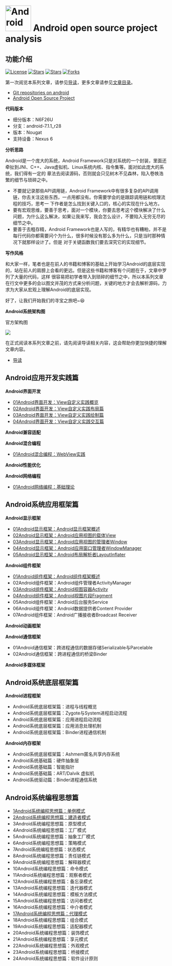 # <img src="https://github.com/guoxiaoxing/android-open-source-project-analysis/raw/master/art/logo.png" alt="Android open source project analysis" width="80" height="80" align="bottom"/> Android open source project analysis

## 功能介绍

[![License](https://img.shields.io/github/license/guoxiaoxing/android-open-source-project-analysis.svg)](https://jitpack.io/#guoxiaoxing/android-open-source-project-analysis) 
[![Stars](https://img.shields.io/github/stars/guoxiaoxing/android-open-source-project-analysis.svg)](https://jitpack.io/#guoxiaoxing/android-open-source-project-analysis) 
[![Stars](https://img.shields.io/github/forks/guoxiaoxing/android-open-source-project-analysis.svg)](https://jitpack.io/#guoxiaoxing/android-open-source-project-analysis) 
[![Forks](https://img.shields.io/github/issues/guoxiaoxing/android-open-source-project-analysis.svg)](https://jitpack.io/#guoxiaoxing/android-open-source-project-analysis) 

第一次阅览本系列文章，请参见[导读](https://github.com/guoxiaoxing/android-open-source-project-analysis/blob/master/doc/导读.md)，更多文章请参见[文章目录](https://github.com/guoxiaoxing/android-open-source-project-analysis/blob/master/README.md)。

- [Git repositories on android](https://android.googlesource.com/)
- [Android Open Source Project](https://source.android.com/)

**代码版本**

- 细分版本：N6F26U	
- 分支：android-7.1.1_r28	
- 版本：Nougat	
- 支持设备：Nexus 6

**分析思路**

Android是一个庞大的系统，Android Framework只是对系统的一个封装，里面还牵扯到JNI、C++、Java虚拟机、Linux系统内核、指令集等。面对如此庞大的系统，我们得有一定的
章法去阅读源码，否则就会只见树木不见森林，陷入卷帙浩繁的细节与琐碎之中。

- 不要就记录那些API调用链，Android Framework中有很多复杂的API调用链，你去关注这些东西，一点用都没有。你需要学会的是跟踪调用链和梳理流程的技巧，思考一
下作者是怎么找到关键入口的，核心的实现在什么地方。
- 要有宏观思维，要善于思考，面对一个模块，你要去思考这个模块解决了什么问题，为什么这么解决，如果让我来写，我会怎么设计，不要陷入无穷无尽的细节之中。
- 要善于去粗存精，Android Framework也是人写的，有精华也有糟粕，并不是每行代码你都需要问个为什么，很多时候没有那么多为什么，只是当时那种情况下就那样设计了。但是
对于关键函数我们要去深究它的实现细节。

**写作风格**

和大家一样，笔者也是在前人的书籍和博客的基础上开始学习Android的底层实现的，站在前人的肩膀上会看的更远。但是这些书籍和博客有个问题在于，文章中罗列了大量的代码，这样
很容易把初学者带入到琐碎的细节之中，所以本系列文章在行文中更多的会以图文并茂的方式来分析问题，关键的地方才会去解析源码，力求为大家从宏观上理解Android的底层实现。

好了，让我们开始我们的寻宝之旅吧~😆

**Android系统架构图**

官方架构图

<img src="https://github.com/guoxiaoxing/android-open-source-project-analysis/raw/master/art/aosp_structure.png"/>

在正式阅读本系列文章之前，请先阅读导读相关内容，这会帮助你更加快捷的理解文章内容。

- [导读](https://github.com/guoxiaoxing/android-open-source-project-analysis/blob/master/doc/导读.md)

## Android应用开发实践篇

**Android界面开发**

- [01Android界面开发：View自定义实践概览](https://github.com/guoxiaoxing/android-open-source-project-analysis/blob/master/doc/Android应用开发实践篇/Android界面开发/01Android界面开发：View自定义实践概览.md)
- [02Android界面开发：View自定义实践布局篇](https://github.com/guoxiaoxing/android-open-source-project-analysis/blob/master/doc/Android应用开发实践篇/Android界面开发/02Android界面开发：View自定义实践布局篇.md)
- [03Android界面开发：View自定义实践绘制篇](https://github.com/guoxiaoxing/android-open-source-project-analysis/blob/master/doc/Android应用开发实践篇/Android界面开发/03Android界面开发：View自定义实践绘制篇.md)
- [04Android界面开发：View自定义实践交互篇](https://github.com/guoxiaoxing/android-open-source-project-analysis/blob/master/doc/Android应用开发实践篇/Android界面开发/04Android界面开发：View自定义实践交互篇.md)

**Android兼容适配**

**Android混合编程**

- [01Android混合编程：WebView实践](https://github.com/guoxiaoxing/android-open-source-project-analysis/blob/master/doc/Android应用开发实践篇/Android混合编程/01Android混合编程：WebView实践.md)

**Android性能优化**

**Android网络编程**

- [01Android网络编程：基础理论](https://github.com/guoxiaoxing/android-open-source-project-analysis/blob/master/doc/Android应用开发实践篇/Android网络编程/01Android网络编程：基础理论汇总.md)


## Android系统应用框架篇

**Android显示框架**

- [01Android显示框架：Android显示框架概述](https://github.com/guoxiaoxing/android-open-source-project-analysis/blob/master/doc/Android系统应用框架篇/Android显示框架/01Android显示框架：Android显示框架概述.md)
- [02Android显示框架：Android应用视图的载体View](https://github.com/guoxiaoxing/android-open-source-project-analysis/blob/master/doc/Android系统应用框架篇/Android显示框架/02Android显示框架：Android应用视图载体View.md)
- [03Android显示框架：Android应用视图的管理者Window](https://github.com/guoxiaoxing/android-open-source-project-analysis/blob/master/doc/Android系统应用框架篇/Android显示框架/03Android显示框架：Android应用视图管理者Window.md)
- [04Android显示框架：Android应用窗口管理者WindowManager](https://github.com/guoxiaoxing/android-open-source-project-analysis/blob/master/doc/Android系统应用框架篇/Android显示框架/04Android显示框架：Android应用窗口管理者WindowManager.md)
- [05Android显示框架：Android布局解析者LayoutInflater](https://github.com/guoxiaoxing/android-open-source-project-analysis/blob/master/doc/Android系统应用框架篇/Android显示框架/05Android显示框架：Android布局解析者LayoutInflater.md)

**Android组件框架**

- [01Android组件框架：Android组件框架概述](https://github.com/guoxiaoxing/android-open-source-project-analysis/blob/master/doc/Android系统应用框架篇/Android组件框架/01Android组件框架：组件框架概述.md)
- 02Android组件框架：Android组件管理者ActivityManager
- [03Android组件框架：Android视图容器Activity](https://github.com/guoxiaoxing/android-open-source-project-analysis/blob/master/doc/Android系统应用框架篇/Android组件框架/03Android组件框架：Android视图容器Activity.md)
- [04Android组件框架：Android视图片段Fragment](https://github.com/guoxiaoxing/android-open-source-project-analysis/blob/master/doc/Android系统应用框架篇/Android组件框架/04Android组件框架：Android视图片段Fragment.md)
- 05Android组件框架：Android后台服务Service
- 06Android组件框架：Android数据提供者Content Provider
- 07Android组件框架：Android广播接收者Broadcast Receiver

**Android动画框架**

**Android通信框架**

- 01Android通信框架：跨进程通信的数据存储Serializable与Parcelable
- 02Android通信框架：跨进程通信的桥梁Binder

**Android多媒体框架**

## Android系统底层框架篇

**Android进程框架**

- Android系统底层框架篇：进程与线程概览
- Android系统底层框架篇：Zygote与System进程启动流程
- Android系统底层框架篇：应用进程启动流程
- Android系统底层框架篇：应用消息处理机制
- Android系统底层框架篇：Binder进程通信机制

**Android内存框架**

- Android系统底层框架篇：Ashmem匿名共享内存系统
- Android系统基础篇：硬件抽象层
- Android系统基础篇：智能指针
- Android系统基础篇：ART/Dalvik 虚拟机
- Android系统驱动篇：Binder进程通信系统

## Android系统编程思想篇

- [1Android系统编程思想篇：单例模式](https://github.com/guoxiaoxing/android-open-source-project-analysis/blob/master/doc/Android系统编程思想篇/1Android系统编程思想篇：单例模式.md)
- [2Android系统编程思想篇：建造者模式](https://github.com/guoxiaoxing/android-open-source-project-analysis/blob/master/doc/Android系统编程思想篇/2Android系统编程思想篇：建造者模式.md)
- 3Android系统编程思想篇：原型模式
- 4Android系统编程思想篇：工厂模式
- 5Android系统编程思想篇：抽象工厂模式
- 6Android系统编程思想篇：策略模式
- 7Android系统编程思想篇：状态模式
- 8Android系统编程思想篇：责任链模式
- 9Android系统编程思想篇：解释器模式
- 10Android系统编程思想篇：命令模式
- 11Android系统编程思想篇：观察者模式
- 12Android系统编程思想篇：备忘录模式
- 13Android系统编程思想篇：迭代器模式
- 14Android系统编程思想篇：模板方法模式
- 15Android系统编程思想篇：访问者模式
- 16Android系统编程思想篇：中介者模式
- [17Android系统编程思想篇：代理模式](https://github.com/guoxiaoxing/android-open-source-project-analysis/blob/master/doc/Android系统编程思想篇/17Android系统编程思想篇：代理模式.md)
- 18Android系统编程思想篇：组合模式
- 19Android系统编程思想篇：适配器模式
- 20Android系统编程思想篇：装饰模式
- 21Android系统编程思想篇：享元模式
- 22Android系统编程思想篇：外观模式
- 23Android系统编程思想篇：桥接模式
- 24Android系统编程思想篇：软件设计原则